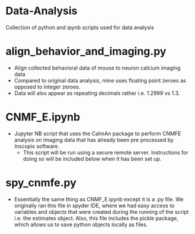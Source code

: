 # Data-Analysis
Collection of python and ipynb scripts used for data analysis

  # align_behavior_and_imaging.py
  - Align collected behavioral data of mouse to neuron calcium imaging data
  - Compared to original data analysis, mine uses floating point zeroes as opposed to integer zeroes.
  - Data will also appear as repeating decimals rather i.e. 1.2999 vs 1.3.
  
  # CNMF_E.ipynb
  - Jupyter NB script that uses the CaImAn package to perform CNMFE analysis on imaging data that has already been pre processed by Inscopix software.
    - This script will be run using a secure remote server. Instructions for doing so will be included below when it has been set up. 
  
  # spy_cnmfe.py
  - Essentially the same thing as CNMF_E.ipynb except it is a .py file. We originally ran this file in spyder IDE, where we had easy access to variables and objects that were created during the running of the script i.e. the estimates object. Also, this file includes the pickle package, which allows us to save python objects locally as files.



